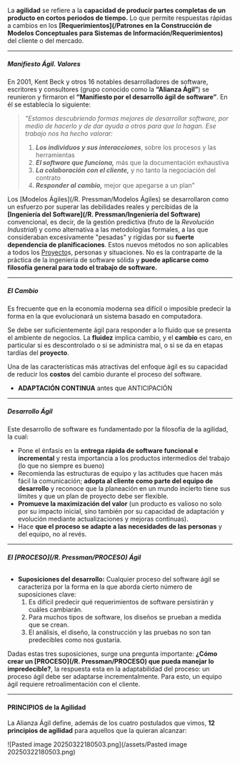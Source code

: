 La **agilidad** se refiere a la **capacidad de producir partes completas de un producto en cortos periodos de tiempo.** 
Lo que permite respuestas rápidas a cambios en los **[Requerimientos](/Patrones en la Construcción de Modelos Conceptuales para Sistemas de Información/Requerimientos)** del cliente o del mercado.
****
##### **Manifiesto Ágil. Valores**
En 2001, Kent Beck y otros 16 notables desarrolladores de software, escritores y consultores (grupo conocido como la **“Alianza Ágil”**) se reunieron y firmaron el **“Manifiesto por el desarrollo ágil de software”**. En él se establecía lo siguiente:

> *"Estamos descubriendo formas mejores de desarrollar software, por medio de hacerlo y de dar ayuda a otros para que lo hagan. Ese trabajo nos ha hecho valorar:* 
> 1. ***Los individuos y sus interacciones***, sobre los procesos y las herramientas 
> 2. ***El software que funciona,*** más que la documentación exhaustiva 
> 3. ***La colaboración con el cliente,*** y no tanto la negociación del contrato 
> 4. ***Responder al cambio,*** mejor que apegarse a un plan"

Los [Modelos Ágiles](/R. Pressman/Modelos Ágiles) se desarrollaron como un esfuerzo por superar las debilidades reales y percibidas de la **[Ingeniería del Software](/R. Pressman/Ingeniería del Software)** convencional, es decir, de la gestión predictiva (fruto de la *Revolución Industrial*) y como alternativa a las metodologías formales, a las que consideraban excesivamente "pesadas" y rígidas por su **fuerte dependencia de planificaciones**. Estos nuevos métodos no son aplicables a todos los [Proyecto](/PMBOK/Proyecto)s, personas y situaciones. No es la contraparte de la práctica de la ingeniería de software sólida y **puede aplicarse como filosofía general para todo el trabajo de software.**
******************
##### **El Cambio**
Es frecuente que en la economía moderna sea difícil o imposible predecir la forma en la que evolucionará un sistema basado en computadora. 

Se debe ser suficientemente ágil para responder a lo fluido que se presenta el ambiente de negocios. La **fluidez** implica cambio, y el **cambio** es caro, en particular si es descontrolado o si se administra mal, o si se da en etapas tardías del **proyecto**. 

Una de las características más atractivas del enfoque ágil es su capacidad de reducir los **costos** del cambio durante el proceso del software.

- **ADAPTACIÓN CONTINUA** antes que ANTICIPACIÓN
******************************
##### **Desarrollo Ágil**
Este desarrollo de software es fundamentado por la filosofía de la agilidad, la cual:

- Pone el énfasis en la **entrega rápida de software funcional e incremental** y resta importancia a los productos intermedios del trabajo (lo que no siempre es bueno)
- Recomienda las estructuras de equipo y las actitudes que hacen más fácil la comunicación; **adopta al cliente como parte del equipo de desarrollo** y reconoce que la planeación en un mundo incierto tiene sus límites y que un plan de proyecto debe ser flexible.
- **Promueve la maximización del valor** (un producto es valioso no solo por su impacto inicial, sino también por su capacidad de adaptación y evolución mediante actualizaciones y mejoras continuas).
- Hace **que el proceso se adapte a las necesidades de las personas** y del equipo, no al revés.
***************************************
###### **El [PROCESO](/R. Pressman/PROCESO) Ágil**

- **Suposiciones del desarrollo:**
	Cualquier proceso del software ágil se caracteriza por la forma en la que aborda cierto número de suposiciones clave:
	1. Es difícil predecir qué requerimientos de software persistirán y cuáles cambiarán. 
	2. Para muchos tipos de software, los diseños se prueban a medida que se crean.
	3. El análisis, el diseño, la construcción y las pruebas no son tan predecibles como nos gustaría.

Dadas estas tres suposiciones, surge una pregunta importante: **¿Cómo crear un [PROCESO](/R. Pressman/PROCESO) que pueda manejar lo impredecible?**, la respuesta esta en la adaptabilidad del proceso: un proceso ágil debe ser adaptarse incrementalmente. Para esto, un equipo ágil requiere retroalimentación con el cliente.
*********************************
#### **PRINCIPIOS de la Agilidad**
La Alianza Ágil define, además de los cuatro postulados que vimos, **12 principios de agilidad** para aquellos que la quieran alcanzar:

![Pasted image 20250322180503.png](/assets/Pasted image 20250322180503.png)


